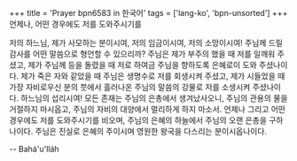 +++
title = 'Prayer bpn6583 in 한국어'
tags = ['lang-ko', 'bpn-unsorted']
+++
언제나, 어떤 경우에도 저를 도와주시기를

저의 하느님, 제가 사모하는 분이시여, 저의 임금이시여, 저의 소망이시여! 주님께 드릴 감사를 어떤 말씀으로 형언할 수 있으리까? 주님은 제가 부주의 했을 때 저를 일깨워 주셨고, 제가 주님께 등을 돌렸을 때 저로 하여금 주님을 향하도록 은혜로이 도와 주셨나이다. 제가 죽은 자와 같았을 때 주님은 생명수로 저를 회생시켜 주셨고, 제가 시들었을 때 가장 자비로우신 분의 붓에서 흘러나온 주님의 말씀의 강물로 저를 소생시켜 주셨나이다.
하느님의 섭리시여! 모든 존재는 주님의 은총에서 생겨났사오니, 주님의 관용의 물을 거절하지 마시옵고, 주님의 자비의 대양에서 멀리하게 하지 마소서. 언제나 그리고 어떤 경우에도 저를 도와주시기를 비오며, 주님의 은혜의 하늘에서 주님의 오랜 은총을 구하나이다. 주님은 진실로 은혜의 주이시며 영원한 왕국을 다스리는 분이시옵나이다.

-- Bahá'u'lláh
